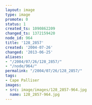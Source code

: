 ```yaml
---
layout: image
type: image
promote: 0
status: 1
created_ts: 1090862209
changed_ts: 1372159420
node_id: 964
title: '128_2857'
created: '2004-07-26'
changed: '2013-06-25'
aliases:
- "/2004/07/26/128_2857/"
- "/node/964/"
permalink: "/2004/07/26/128_2857/"
tags:
- Cape Palliser
images:
- src: image/images/128_2857-964.jpg
  name: 128_2857-964.jpg
---
```


